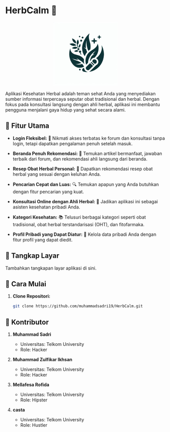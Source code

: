 # HerbCalm 🌿

<p align="center">
  <img src="assets/images/logo/logo-herbcalm-bg.jpeg" alt="App Logo" width="200" />
</p>

Aplikasi Kesehatan Herbal adalah teman sehat Anda yang menyediakan sumber informasi terpercaya seputar obat tradisional dan herbal. Dengan fokus pada konsultasi langsung dengan ahli herbal, aplikasi ini membantu pengguna menjalani gaya hidup yang sehat secara alami.

## 🌟 Fitur Utama

- **Login Fleksibel:** 🚪 Nikmati akses terbatas ke forum dan konsultasi tanpa login, tetapi dapatkan pengalaman penuh setelah masuk.

- **Beranda Penuh Rekomendasi:** 🏡 Temukan artikel bermanfaat, jawaban terbaik dari forum, dan rekomendasi ahli langsung dari beranda.

- **Resep Obat Herbal Personal:** 🌱 Dapatkan rekomendasi resep obat herbal yang sesuai dengan keluhan Anda.

- **Pencarian Cepat dan Luas:** 🔍 Temukan apapun yang Anda butuhkan dengan fitur pencarian yang kuat.

- **Konsultasi Online dengan Ahli Herbal:** 💬 Jadikan aplikasi ini sebagai asisten kesehatan pribadi Anda.

- **Kategori Kesehatan:** 📚 Telusuri berbagai kategori seperti obat tradisional, obat herbal terstandarisasi (OHT), dan fitofarmaka.

- **Profil Pribadi yang Dapat Diatur:** 👤 Kelola data pribadi Anda dengan fitur profil yang dapat diedit.

## 📱 Tangkap Layar

Tambahkan tangkapan layar aplikasi di sini.

## 🚀 Cara Mulai

1. **Clone Repositori:**
   ```bash
   git clone https://github.com/muhammadsadri19/HerbCalm.git
   ```

## 🤝 Kontributor

1. **Muhammad Sadri**
   - Universitas: Telkom University
   - Role: Hacker

2. **Muhammad Zulfikar Ikhsan**
   - Universitas: Telkom University
   - Role: Hacker

3. **Mellafesa Rofida**
   - Universitas: Telkom University
   - Role: Hipster
   
4. **casta**
   - Universitas: Telkom University
   - Role: Hustler